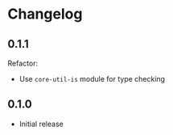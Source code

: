 # Changelog

## 0.1.1

Refactor:

* Use `core-util-is` module for type checking

## 0.1.0

* Initial release
